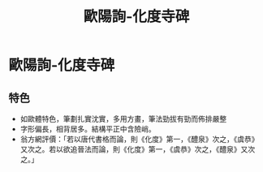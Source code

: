 ﻿---
title: '歐陽詢-化度寺碑'
tags: ['歐陽詢', '碑刻', '楷書']
order: 8
---
# 歐陽詢-化度寺碑

## 特色
* 如歐體特色，筆劃扎實沈實，多用方畫，筆法勁拔有勁而佈排嚴整
* 字形偏長，相背居多。結構平正中含險峭。
* 翁方網評價：「若以唐代書格而論，則《化度》第一，《醴泉》次之，《虞恭》又次之。若以欲追晉法而論，則《化度》第一，《虞恭》次之，《醴泉》又次之。」
